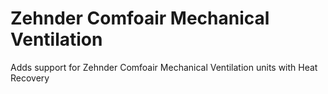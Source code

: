# Zehnder Comfoair Mechanical Ventilation

Adds support for Zehnder Comfoair Mechanical Ventilation units with Heat Recovery